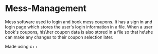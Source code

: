 # Mess-Management
Mess software used to login and book mess coupons.
It has a sign in and login page which stores the user's login information in a file.
When a user book's coupons, his\her coupon data is also stored in a file so that he\she can make any changes to their coupon selection later.

Made using c++
